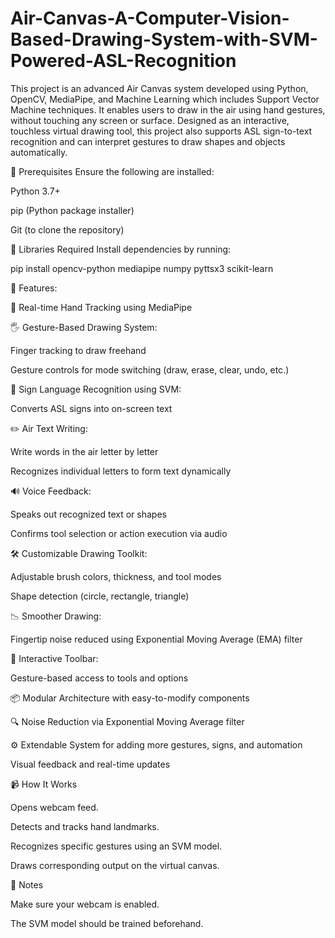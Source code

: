 # Air-Canvas-A-Computer-Vision-Based-Drawing-System-with-SVM-Powered-ASL-Recognition

This project is an advanced Air Canvas system developed using Python, OpenCV, MediaPipe, and Machine Learning which includes Support Vector Machine techniques. It enables users to draw in the air using hand gestures, without touching any screen or surface. Designed as an interactive, touchless virtual drawing tool, this project also supports ASL sign-to-text recognition and can interpret gestures to draw shapes and objects automatically. 

🔧 Prerequisites
Ensure the following are installed:

Python 3.7+

pip (Python package installer)

Git (to clone the repository)

🧠 Libraries Required
Install dependencies by running:

pip install opencv-python mediapipe numpy pyttsx3 scikit-learn

🚀 Features:

🎯 Real-time Hand Tracking using MediaPipe

🖐️ Gesture-Based Drawing System:

Finger tracking to draw freehand

Gesture controls for mode switching (draw, erase, clear, undo, etc.)


🧠 Sign Language Recognition using SVM: 

Converts ASL signs into on-screen text


✏️ Air Text Writing: 

Write words in the air letter by letter

Recognizes individual letters to form text dynamically



🔊 Voice Feedback: 

Speaks out recognized text or shapes

Confirms tool selection or action execution via audio



🛠️ Customizable Drawing Toolkit: 

Adjustable brush colors, thickness, and tool modes

Shape detection (circle, rectangle, triangle)



📉 Smoother Drawing: 

Fingertip noise reduced using Exponential Moving Average (EMA) filter



🎨 Interactive Toolbar: 

Gesture-based access to tools and options



📦 Modular Architecture with easy-to-modify components

🔍 Noise Reduction via Exponential Moving Average filter

⚙️ Extendable System for adding more gestures, signs, and automation

Visual feedback and real-time updates

📹 How It Works

Opens webcam feed.

Detects and tracks hand landmarks.

Recognizes specific gestures using an SVM model.

Draws corresponding output on the virtual canvas.

📝 Notes

Make sure your webcam is enabled.

The SVM model should be trained beforehand.
